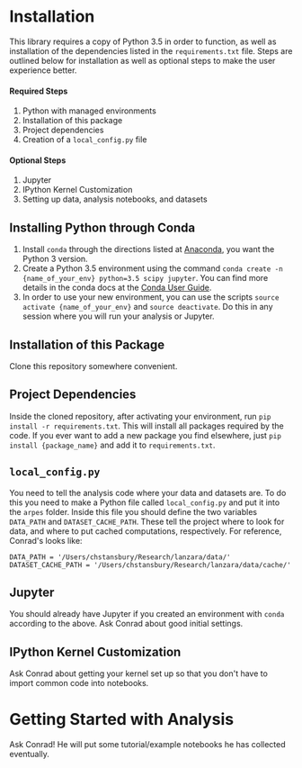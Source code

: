 # Installation

This library requires a copy of Python 3.5 in order  to function, as well as installation of the dependencies listed 
in the ```requirements.txt``` file. Steps are outlined below for installation as well as optional steps to make the
user experience better.

#### Required Steps

1. Python with managed environments
2. Installation of this package
3. Project dependencies
4. Creation of a ```local_config.py``` file

#### Optional Steps

1. Jupyter
2. IPython Kernel Customization
3. Setting up data, analysis notebooks, and datasets


## Installing Python through Conda

1. Install `conda` through the directions listed at [Anaconda](https://www.anaconda.com/download/), you want the Python 
3 version.
2. Create a Python 3.5 environment using the command ``conda create -n {name_of_your_env} python=3.5 scipy jupyter``. 
You can find more details in the conda docs at the 
[Conda User Guide](https://conda.io/docs/user-guide/tasks/manage-environments.html).
3. In order to use your new environment, you can use the scripts `source activate {name_of_your_env}` 
and `source deactivate`. Do this in any session where you will run your analysis or Jupyter.  

## Installation of this Package

Clone this repository somewhere convenient.

## Project Dependencies

Inside the cloned repository, after activating your environment, run `pip install -r requirements.txt`. This will
install all packages required by the code. If you ever want to add a new package you find elsewhere, just 
`pip install {package_name}` and add it to `requirements.txt`. 

## `local_config.py`

You need to tell the analysis code where your data and datasets are. To do this you need to make a 
Python file called `local_config.py` and put it into the `arpes` folder. Inside this file you 
should define the two variables `DATA_PATH` and `DATASET_CACHE_PATH`. These tell the project
where to look for data, and where to put cached computations, respectively. For reference, 
Conrad's looks like:

```
DATA_PATH = '/Users/chstansbury/Research/lanzara/data/'
DATASET_CACHE_PATH = '/Users/chstansbury/Research/lanzara/data/cache/'
```


## Jupyter

You should already have Jupyter if you created an environment with `conda` according to the above. Ask Conrad
about good initial settings.

## IPython Kernel Customization

Ask Conrad about getting your kernel set up so that you don't have to import common code into 
notebooks. 

# Getting Started with Analysis

Ask Conrad! He will put some tutorial/example notebooks he has collected eventually.